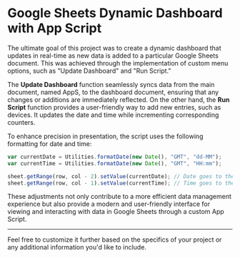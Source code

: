 
# Google Sheets Dynamic Dashboard with App Script

The ultimate goal of this project was to create a dynamic dashboard that updates in real-time as new data is added to a particular Google Sheets document. This was achieved through the implementation of custom menu options, such as "Update Dashboard" and "Run Script." 

The **Update Dashboard** function seamlessly syncs data from the main document, named AppS, to the dashboard document, ensuring that any changes or additions are immediately reflected. On the other hand, the **Run Script** function provides a user-friendly way to add new entries, such as devices. It updates the date and time while incrementing corresponding counters. 

To enhance precision in presentation, the script uses the following formatting for date and time:

```javascript
var currentDate = Utilities.formatDate(new Date(), "GMT", "dd-MM");
var currentTime = Utilities.formatDate(new Date(), "GMT", "HH:mm");

sheet.getRange(row, col - 2).setValue(currentDate); // Date goes to the column before machine number
sheet.getRange(row, col - 1).setValue(currentTime); // Time goes to the column before the date column
```

These adjustments not only contribute to a more efficient data management experience but also provide a modern and user-friendly interface for viewing and interacting with data in Google Sheets through a custom App Script.

---

Feel free to customize it further based on the specifics of your project or any additional information you'd like to include.
